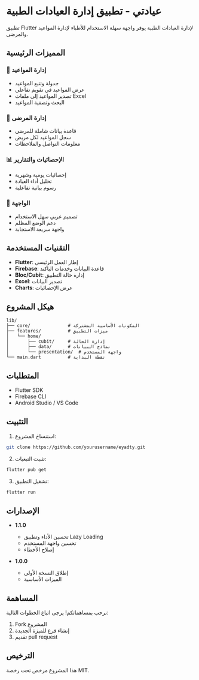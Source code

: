 # عيادتي - تطبيق إدارة العيادات الطبية

تطبيق Flutter لإدارة العيادات الطبية يوفر واجهة سهلة الاستخدام للأطباء لإدارة المواعيد والمرضى.

## المميزات الرئيسية

### 📅 إدارة المواعيد
- جدولة وتتبع المواعيد
- عرض المواعيد في تقويم تفاعلي
- تصدير المواعيد إلى ملفات Excel
- البحث وتصفية المواعيد

### 👥 إدارة المرضى
- قاعدة بيانات شاملة للمرضى
- سجل المواعيد لكل مريض
- معلومات التواصل والملاحظات

### 📊 الإحصائيات والتقارير
- إحصائيات يومية وشهرية
- تحليل أداء العيادة
- رسوم بيانية تفاعلية

### 🎨 الواجهة
- تصميم عربي سهل الاستخدام
- دعم الوضع المظلم
- واجهة سريعة الاستجابة

## التقنيات المستخدمة

- **Flutter**: إطار العمل الرئيسي
- **Firebase**: قاعدة البيانات وخدمات الباكند
- **Bloc/Cubit**: إدارة حالة التطبيق
- **Excel**: تصدير البيانات
- **Charts**: عرض الإحصائيات

## هيكل المشروع

```
lib/
├── core/              # المكونات الأساسية المشتركة
├── features/          # ميزات التطبيق
│   └── home/
│       ├── cubit/     # إدارة الحالة
│       ├── data/      # نماذج البيانات
│       └── presentation/  # واجهة المستخدم
└── main.dart          # نقطة البداية
```

## المتطلبات

- Flutter SDK
- Firebase CLI
- Android Studio / VS Code

## التثبيت

1. استنساخ المشروع:
```bash
git clone https://github.com/yourusername/eyadty.git
```

2. تثبيت التبعيات:
```bash
flutter pub get
```

3. تشغيل التطبيق:
```bash
flutter run
```

## الإصدارات

- **1.1.0**
  - تحسين الأداء وتطبيق Lazy Loading
  - تحسين واجهة المستخدم
  - إصلاح الأخطاء

- **1.0.0**
  - إطلاق النسخة الأولى
  - الميزات الأساسية

## المساهمة

نرحب بمساهماتكم! يرجى اتباع الخطوات التالية:
1. Fork المشروع
2. إنشاء فرع للميزة الجديدة
3. تقديم pull request

## الترخيص

هذا المشروع مرخص تحت رخصة MIT.
